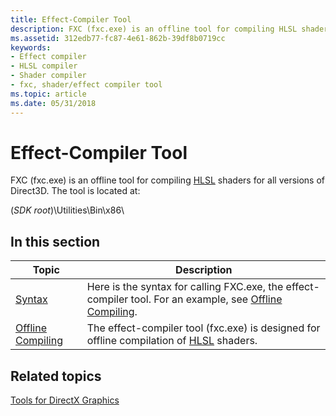 ```yaml
---
title: Effect-Compiler Tool
description: FXC (fxc.exe) is an offline tool for compiling HLSL shaders for all versions of Direct3D. The tool is located at (SDK root)\\Utilities\\Bin\\x86\\.
ms.assetid: 312edb77-fc87-4e61-862b-39df8b0719cc
keywords:
- Effect compiler
- HLSL compiler
- Shader compiler
- fxc, shader/effect compiler tool
ms.topic: article
ms.date: 05/31/2018
---
```


# Effect-Compiler Tool

FXC (fxc.exe) is an offline tool for compiling [HLSL](/windows/desktop/direct3dhlsl/dx-graphics-hlsl) shaders for all versions of Direct3D. The tool is located at:

(*SDK root*)\\Utilities\\Bin\\x86\\

## In this section



| Topic                                                           | Description                                                                                                                                            |
|-----------------------------------------------------------------|--------------------------------------------------------------------------------------------------------------------------------------------------------|
| [Syntax](dx-graphics-tools-fxc-syntax.md)<br/>           | Here is the syntax for calling FXC.exe, the effect-compiler tool. For an example, see [Offline Compiling](dx-graphics-tools-fxc-using.md).<br/> |
| [Offline Compiling](dx-graphics-tools-fxc-using.md)<br/> | The effect-compiler tool (fxc.exe) is designed for offline compilation of [HLSL](dx-graphics-tools-fxc-using.md) shaders.<br/>                  |



 

## Related topics

<dl> <dt>

[Tools for DirectX Graphics](dx-graphics-tools.md)
</dt> </dl>

 

